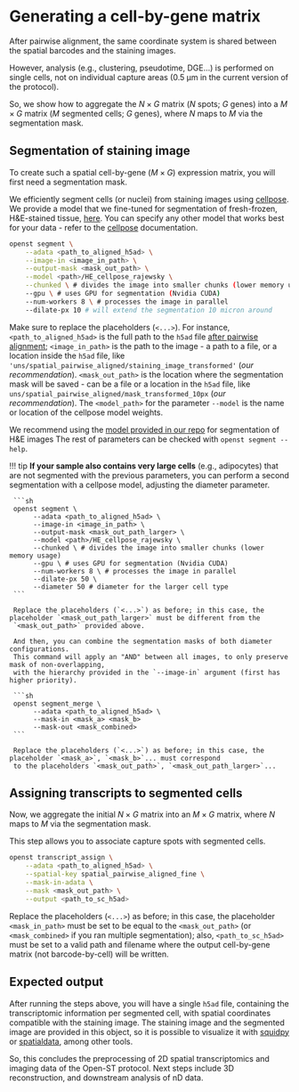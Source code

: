 # Generating a cell-by-gene matrix
After pairwise alignment, the same coordinate system is shared between the spatial barcodes and the
staining images. 

However, analysis (e.g., clustering, pseudotime, DGE...) is performed on single cells, not on individual capture areas 
(0.5 μm in the current version of the protocol).

So, we show how to aggregate the $N\times G$ matrix ($N$ spots; $G$ genes)
into a $M\times G$ matrix ($M$ segmented cells; $G$ genes), where $N$ maps to $M$ via the segmentation mask.

## Segmentation of staining image
To create such a spatial cell-by-gene ($M\times G$) expression matrix, you will first need a segmentation mask.

We efficiently segment cells (or nuclei) from staining images using [cellpose](https://github.com/MouseLand/cellpose).
We provide a model that we fine-tuned for segmentation of fresh-frozen, H&E-stained tissue,
[here](https://github.com/danilexn/openst/blob/main/models/HE_cellpose_rajewsky).
You can specify any other model that works best for your data -
refer to the [cellpose](https://cellpose.readthedocs.io/en/latest/index.html) documentation.

```sh
openst segment \
    --adata <path_to_aligned_h5ad> \
    --image-in <image_in_path> \
    --output-mask <mask_out_path> \
    --model <path>/HE_cellpose_rajewsky \
    --chunked \ # divides the image into smaller chunks (lower memory usage)
    --gpu \ # uses GPU for segmentation (Nvidia CUDA)
    --num-workers 8 \ # processes the image in parallel
    --dilate-px 10 # will extend the segmentation 10 micron around
```
Make sure to replace the placeholders (`<...>`). For instance,
`<path_to_aligned_h5ad>` is the full path to the `h5ad` file [after pairwise alignment](pairwise_alignment.md#expected-output); 
`<image_in_path>` is the path to the image - a path to a file, or a location inside the `h5ad` file,
like `'uns/spatial_pairwise_aligned/staining_image_transformed'` (*our recommendation*).
`<mask_out_path>` is the location where the segmentation mask will be saved - can be a file or a location in the `h5ad` file,
like `uns/spatial_pairwise_aligned/mask_transformed_10px` (*our recommendation*). The `<model_path>` for the parameter `--model`
is the name or location of the cellpose model weights.

We recommend using the [model provided in our repo](https://github.com/rajewsky-lab/openst/blob/main/models/HE_cellpose_rajewsky)
for segmentation of H&E images The rest of parameters can be checked with `openst segment --help`.

!!! tip
     **If your sample also contains very large cells** (e.g., adipocytes) that are not segmented with the previous parameters,
     you can perform a second segmentation with a cellpose model, adjusting the diameter parameter.

     ```sh
     openst segment \
          --adata <path_to_aligned_h5ad> \
          --image-in <image_in_path> \
          --output-mask <mask_out_path_larger> \
          --model <path>/HE_cellpose_rajewsky \
          --chunked \ # divides the image into smaller chunks (lower memory usage)
          --gpu \ # uses GPU for segmentation (Nvidia CUDA)
          --num-workers 8 \ # processes the image in parallel
          --dilate-px 50 \
          --diameter 50 # diameter for the larger cell type
     ```

     Replace the placeholders (`<...>`) as before; in this case, the placeholder `<mask_out_path_larger>` must be different from the
     `<mask_out_path>` provided above.
     
     And then, you can combine the segmentation masks of both diameter configurations.
     This command will apply an "AND" between all images, to only preserve mask of non-overlapping,
     with the hierarchy provided in the `--image-in` argument (first has higher priority).

     ```sh
     openst segment_merge \
          --adata <path_to_aligned_h5ad> \
          --mask-in <mask_a> <mask_b>
          --mask-out <mask_combined>
     ```

     Replace the placeholders (`<...>`) as before; in this case, the placeholder `<mask_a>`, `<mask_b>`... must correspond
     to the placeholders `<mask_out_path>`, `<mask_out_path_larger>`...

## Assigning transcripts to segmented cells
Now, we aggregate the initial $N\times G$ matrix into an $M\times G$ matrix,
where $N$ maps to $M$ via the segmentation mask.

This step allows you to associate capture spots with segmented cells.

```sh
openst transcript_assign \
    --adata <path_to_aligned_h5ad> \
    --spatial-key spatial_pairwise_aligned_fine \
    --mask-in-adata \
    --mask <mask_out_path> \
    --output <path_to_sc_h5ad>
```

Replace the placeholders (`<...>`) as before; in this case, the placeholder `<mask_in_path>` must be set to
be equal to the `<mask_out_path>` (or `<mask_combined>` if you ran multiple segmentation); also, `<path_to_sc_h5ad>`
must be set to a valid path and filename where the output cell-by-gene matrix (not barcode-by-cell) will be written.

## Expected output
After running the steps above, you will have a single `h5ad` file, containing the transcriptomic information per segmented cell,
with spatial coordinates compatible with the staining image. The staining image and the segmented image are provided in this object,
so it is possible to visualize it with [squidpy](https://github.com/scverse/squidpy) or [spatialdata](https://github.com/scverse/spatialdata),
among other tools.

So, this concludes the preprocessing of 2D spatial transcriptomics and imaging data
of the Open-ST protocol. Next steps include 3D reconstruction, and
downstream analysis of nD data.